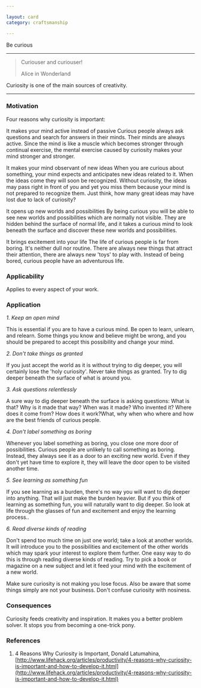 ```yaml
---

layout: card
category: craftsmanship

---
```


Be curious

---

> Curiouser and curiouser!
> <div class="attribution">Alice in Wonderland</div>

Curiosity is one of the main sources of creativity.

---

### Motivation

Four reasons why curiosity is important:

It makes your mind active instead of passive
Curious people always ask questions and search for answers in their minds. Their minds are always active. Since the mind is like a muscle which becomes stronger through continual exercise, the mental exercise caused by curiosity makes your mind stronger and stronger.

It makes your mind observant of new ideas
When you are curious about something, your mind expects and anticipates new ideas related to it. When the ideas come they will soon be recognized. Without curiosity, the ideas may pass right in front of you and yet you miss them because your mind is not prepared to recognize them. Just think, how many great ideas may have lost due to lack of curiosity?

It opens up new worlds and possibilities
By being curious you will be able to see new worlds and possibilities which are normally not visible. They are hidden behind the surface of normal life, and it takes a curious mind to look beneath the surface and discover these new worlds and possibilities.

It brings excitement into your life
The life of curious people is far from boring. It's neither dull nor routine. There are always new things that attract their attention, there are always new 'toys' to play with. Instead of being bored, curious people have an adventurous life.

### Applicability

Applies to every aspect of your work.

### Application

*1. Keep an open mind*

This is essential if you are to have a curious mind. Be open to learn, unlearn, and relearn. Some things you know and believe might be wrong, and you should be prepared to accept this possibility and change your mind.

*2. Don't take things as granted*

If you just accept the world as it is without trying to dig deeper, you will certainly lose the 'holy curiosity'. Never take things as granted. Try to dig deeper beneath the surface of what is around you.

*3. Ask questions relentlessly*

A sure way to dig deeper beneath the surface is asking questions: What is that? Why is it made that way? When was it made? Who invented it? Where does it come from? How does it work?What, why when who where and how are the best friends of curious people.

*4. Don't label something as boring*

Whenever you label something as boring, you close one more door of possibilities. Curious people are unlikely to call something as boring. Instead, they always see it as a door to an exciting new world. Even if they don't yet have time to explore it, they will leave the door open to be visited another time.

*5. See learning as something fun*

If you see learning as a burden, there's no way you will want to dig deeper into anything. That will just make the burden heavier. But if you think of learning as something fun, you will naturally want to dig deeper. So look at life through the glasses of fun and excitement and enjoy the learning process..

*6. Read diverse kinds of reading*

Don't spend too much time on just one world; take a look at another worlds. It will introduce you to the possibilities and excitement of the other worlds which may spark your interest to explore them further. One easy way to do this is through reading diverse kinds of reading. Try to pick a book or magazine on a new subject and let it feed your mind with the excitement of a new world.

Make sure curiosity is not making you lose focus. Also be aware that some things simply are not your business. Don't confuse curiosity with nosiness.

### Consequences

Curiosity feeds creativity and inspiration. It makes you a better problem solver. It stops you from becoming a one-trick pony.

### References

1. 4 Reasons Why Curiosity is Important, Donald Latumahina, [http://www.lifehack.org/articles/productivity/4-reasons-why-curiosity-is-important-and-how-to-develop-it.html](http://www.lifehack.org/articles/productivity/4-reasons-why-curiosity-is-important-and-how-to-develop-it.html)

